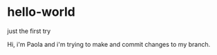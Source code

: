 # hello-world
just the first try

Hi, i'm Paola and i'm trying to make and commit changes to my branch.
